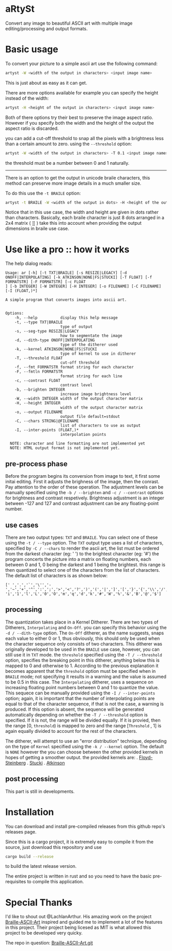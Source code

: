 # aRtySt
Convert any image to beautiful ASCII art with multiple image editing/processing and output formats.

# Basic usage
To convert your picture to a simple ascii art use the following command:
``` bash
artyst -W <width of the output in characters> <input image name>
```
This is just about as easy as it can get.

There are more options available for example you can specify the height instead of the width:
``` bash
artyst -H <height of the output in characters> <input image name>
```
Both of there options try their best to preserve the image aspect ratio. However if you specify both the width and the height of the
output the aspect ratio is discarded.

you can add a cut-off threshold to snap all the pixels with a brightness less than a certain amount to zero. using the `--threshold` option:
``` bash
artyst -W <width of the output in characters> -T 0.1 <input image name>
```
the threshold must be a number between 0 and 1 naturally.

---

There is an option to get the output in unicode braile characters, this method can preserve more image details in a much smaller size.

To do this use the `-t BRAILE` option:
``` bash
artyst -t BRAILE -W <width of the output in dots> -H <height of the output in dots> -T <threshold> <input image name>
```
Notice that in this use case, the width and height are given in dots rather than characters. Basically, each braile character is just
8 dots arranged in a 2x4 matrix ( ⣿ ) take this into account when providing the output dimensions in braile use case.

# Use like a pro :: how it works
The help dialog reads:
```
Usage: ar [-h] [-t TXT|BRAILE] [-s RESIZE|LEGACY] [-d ONOFF|INTERPOLATING] [-k ATKINSON|NONE|FS|STUCKI] [-T FLOAT] [-f FORMATSTR] [-F FORMATSTR] [-c FLOAT
] [-b INTEGER] [-W INTEGER] [-H INTEGER] [-o FILENAME] [-C FILENAME] [-I (FLOAT,)*]

A simple program that converts images into ascii art.


Options:
    -h, --help          display this help message
    -t, --type TXT|BRAILE
                        type of output
    -s, --seg-type RESIZE|LEGACY
                        how to segmentate the image
    -d, --dith-type ONOFF|INTERPOLATING
                        type of the ditherer used
    -k, --kernel ATKINSON|NONE|FS|STUCKI
                        type of kernel to use in ditherer
    -T, --threshold FLOAT
                        cut-off threshold
    -f, --fmt FORMATSTR format string for each character
    -F, --fmtln FORMATSTR
                        format string for each line
    -c, --contrast FLOAT
                        contrast level
    -b, --brighten INTEGER
                        increase image brightness level
    -W, --width INTEGER width of the output character matrix
    -H, --height INTEGER
                        width of the output character matrix
    -o, --output FILENAME
                        output file default=stdout
    -C, --chars STRING|@FILENAME
                        list of characters to use as output
    -I, --inter-points (FLOAT,)*
                        interpolation points

  NOTE: character and line formatting are not implemented yet
  NOTE: HTML output format is not implemented yet.
```
## pre-process phase
Before the program begins its conversion from image to text, it first some initai editing. First it adjusts the brighness of
the image, then the conrast. Pay attention to the order of these operation. The adjustment levels can be manually specified
using the `-b / --brighten` and `-c / --contrast` options for brightness and contrast respetively. Brightness adjustment is 
an integer between -127 and 127 and contrast adjustment can be any floating-point number.

## use cases
There are two output types: `TXT` and `BRAILE`. You can select one of these using the `-t / --type` option. The `TXT` output 
type uses a list of characters, specified by `-C / --chars` to render the ascii art, the list must be ordered from the darkest 
character (eg: ' ') to the brightest character (eg: '#') the program concerts the picture into a matrix on floating numbers, 
each between 0 and 1, 0 being the darkest and 1 being the brightest. this range is then quantized to select one of the characters
from the list of characters. The default list of characters is as shown below:
```
[' ','.','`','\'','-','~','+','^',':',';','>','<','?',')','(','|',']','[','}','{','\\','/',
'i','1','l','L','0','O','m','q','d','k','#','W','%','&','B','@','$']
```
## processing
The quantization takes place in a Kernel Ditherer. There are two types of Ditherers, `Interpolating` and `On-Off`. you can specify this 
behavior using the `-d / --dith-type` option. The `On-Off` ditherer, as the name suggests, snaps each value to either 0 or 1, thus 
obviously, this should only be used when the character sequence only consists of two characters. This ditherer was originally developed
to be used in the `BRAILE` use case, however, you can still use it in `TXT` mode. the `threshold` specified using the `-T / --threshold`
option, specifies the breaking point in this ditherer, anything below this is mapped to 0 and otherwise to 1. According to the previous 
explanation it becomes apparent that the `threshold` option must be specified when in `BRAILE` mode; not specifying it results in a 
warning and the value is assumed to be 0.5 in this case. The `Interpolating` ditherer, uses a sequence on increasing floating point numbers 
between 0 and 1 to quantize the value. This sequece can be manually provided using the `-I / --inter-points` option; again, it is important
that the number of interpolating points are equal to that of the character sequence, if that is not the case, a warning is produced. If this 
option is absent, the sequence will be generated automatically depending on whether the `-T / --threshold` option is specified. If it is not,
the range will be divided equally. If it is provied, then the range [0, `threshold`) is mapped to zero and the range \[`Threshold` , 1\] is
again equally divided to account for the rest of the characters.

The ditherer, will attempt to use an "error distribution" technique, depending on the type of `Kernel` specified using the `-k / --kernel`
option. The default is `NONE` however the you can choose between the other provided kernels in hopes of getting a smoother output. the provided
kernels are:
. [Floyd-Steinberg](https://en.wikipedia.org/wiki/Floyd%E2%80%93Steinberg_dithering)
. [Stucki](https://forum.lightburnsoftware.com/t/stucki-dither-vs-jarvis-dither/14528)
. [Atkinson](https://en.wikipedia.org/wiki/Atkinson_dithering)

## post processing
This part is still in developments.

# Installation
You can download and install pre-compiled releases from this github repo's releases page.

Since this is a cargo project, it is extremely easy to compile it from the source, just download this repository and use
``` bash
cargo build --release
```
to build the latest release version.

The entire project is written in rust and so you need to have the basic pre-requisites to compile this application.

# Special Thanks
I'd like to shout out @LachlanArthur. His amazing work on the project [Braille-ASCII-Art](https://lachlanarthur.github.io/Braille-ASCII-Art/) inspired 
and guided me to implement a lot of the features in this project. Their project being licesed as MIT is what allowed this project to be developed very quicky.

The repo in question: [Braille-ASCII-Art.git](https://github.com/LachlanArthur/Braille-ASCII-Art)
